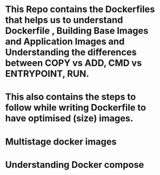 # This Repo contains the Dockerfiles that helps us to understand Dockerfile , Building Base Images and Application Images and Understanding the differences between COPY vs ADD, CMD vs ENTRYPOINT, RUN.

# This also contains the steps to follow while writing Dockerfile to have optimised (size) images.
# Multistage docker images
# Understanding Docker compose 